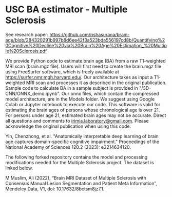 # USC BA estimator - Multiple Sclerosis

See research paper: https://github.com/rishasurana/brain-age/blob/284320291b997b8d6ee42f3a523bda556197cd8b/Quantifying%20Cognitive%20Decline%20via%20Brain%20Age%20Estimation_%20Multiple%20Sclerosis.pdf


We provide Python code to estimate brain age (BA) from a raw T1-weighted MRI scan (brain.mgz file). Users will first need to create the brain.mgz file using FreeSurfer software, which is freely available at https://surfer.nmr.mgh.harvard.edu/. Our architecture takes as input a T1-weighted MRI scan and processes it as described in the original publication. Sample code to calculate BA in a sample subject is provided in "/3D-CNN/ONNX_demo.ipynb". Our onnx files, which contain the compressed model architecture, are in the Models folder. We suggest using Google Colab or Jupyter notebook to execute our code. This software is valid for estimating the brain ages of persons whose chronological age is over 21. For persons under age 21, estimated brain ages may not be accurate. Direct all questions and comments to irimia.laboratory@gmail.com.  Please acknowledge the original publication when using this code:

Yin, Chenzhong, et al. "Anatomically interpretable deep learning of brain age captures domain-specific cognitive impairment." Proceedings of the National Academy of Sciences 120.2 (2023): e2214634120.

The following forked repository contains the model and processing modifications needed for the Multiple Sclerosis project. The dataset is linked below.

M Muslim, Ali (2022), “Brain MRI Dataset of Multiple Sclerosis with Consensus Manual Lesion Segmentation and Patient Meta Information”, Mendeley Data, V1, doi: 10.17632/8bctsm8jz7.1.
